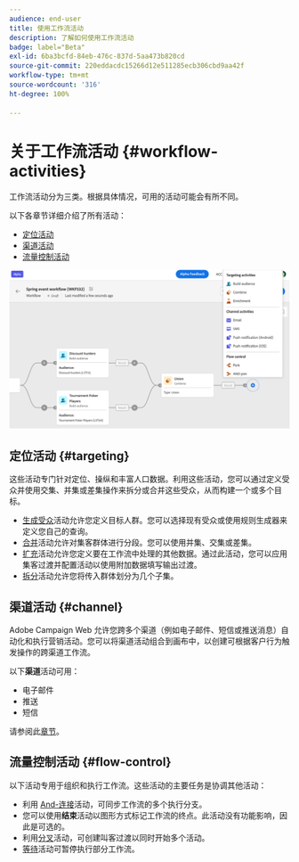 ```yaml
---
audience: end-user
title: 使用工作流活动
description: 了解如何使用工作流活动
badge: label="Beta"
exl-id: 6ba3bcfd-84eb-476c-837d-5aa473b820cd
source-git-commit: 220eddacdc15266d12e511285ecb306cbd9aa42f
workflow-type: tm+mt
source-wordcount: '316'
ht-degree: 100%

---
```



# 关于工作流活动 {#workflow-activities}

工作流活动分为三类。根据具体情况，可用的活动可能会有所不同。

以下各章节详细介绍了所有活动：

* [定位活动](#targeting)
* [渠道活动](#channel)
* [流量控制活动](#flow-control)

![](../assets/workflow-activities.png)

## 定位活动 {#targeting}

这些活动专门针对定位、操纵和丰富人口数据。利用这些活动，您可以通过定义受众并使用交集、并集或差集操作来拆分或合并这些受众，从而构建一个或多个目标。

* [生成受众](build-audience.md)活动允许您定义目标人群。您可以选择现有受众或使用规则生成器来定义您自己的查询。
* [合并](combine.md)活动允许对集客群体进行分段。您可以使用并集、交集或差集。
* [扩充](enrichment.md)活动允许您定义要在工作流中处理的其他数据。通过此活动，您可以应用集客过渡并配置活动以使用附加数据填写输出过渡。
* [拆分](split.md)活动允许您将传入群体划分为几个子集。

## 渠道活动 {#channel}

Adobe Campaign Web 允许您跨多个渠道（例如电子邮件、短信或推送消息）自动化和执行营销活动。您可以将渠道活动组合到画布中，以创建可根据客户行为触发操作的跨渠道工作流。

以下&#x200B;**渠道**&#x200B;活动可用：

* 电子邮件
* 推送
* 短信

请参阅此[章节](channels.md)。

## 流量控制活动 {#flow-control}

以下活动专用于组织和执行工作流。这些活动的主要任务是协调其他活动：

* 利用 [And-连接](and-join.md)活动，可同步工作流的多个执行分支。
* 您可以使用&#x200B;**结束**&#x200B;活动以图形方式标记工作流的终点。此活动没有功能影响，因此是可选的。
* 利用[分叉](fork.md)活动，可创建叫客过渡以同时开始多个活动。
* [等待](wait.md)活动可暂停执行部分工作流。

<!--
## Data management activities {#data-management}

overview: what they're used for
which use case you can perform with them

list available activites + short description + ref to section
-->

